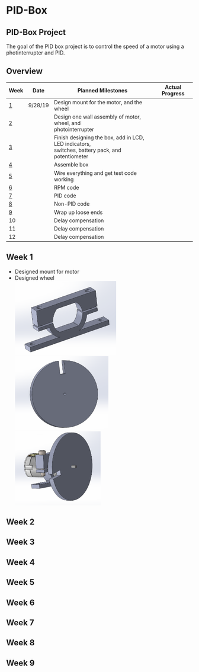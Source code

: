 # PID-Box
## PID-Box Project <!--Temporary Title-->
The goal of the PID box project is to control the speed of a motor using a photinterrupter and PID.
## Overview
|Week|Date| Planned Milestones|Actual Progress|
|----| -- | ----------------- |--------|
|<a href="https://github.com/adent11/PID-Box/blob/master/README.md#week-1">1</a>|9/28/19|Design mount for the motor, and the wheel||
|<a href="https://github.com/adent11/PID-Box/blob/master/README.md#week-2">2</a>||Design one wall assembly of motor, wheel, and <br/>photointerrupter||
|<a href="https://github.com/adent11/PID-Box/blob/master/README.md#week-3">3</a>||Finish designing the box, add in LCD, LED indicators,<br/> switches, battery pack, and potentiometer||
|<a href="https://github.com/adent11/PID-Box/blob/master/README.md#week-4">4</a>||Assemble box||
|<a href="https://github.com/adent11/PID-Box/blob/master/README.md#week-5">5</a>||Wire everything and get test code working||
|<a href="https://github.com/adent11/PID-Box/blob/master/README.md#week-6">6</a>||RPM code||
|<a href="https://github.com/adent11/PID-Box/blob/master/README.md#week-7">7</a>||PID code||
|<a href="https://github.com/adent11/PID-Box/blob/master/README.md#week-8">8</a>||Non-PID code||
|<a href="https://github.com/adent11/PID-Box/blob/master/README.md#week-9">9</a>||Wrap up loose ends||
|10||Delay compensation||
|11||Delay compensation||
|12||Delay compensation||
## Week 1
* Designed mount for motor
* Designed wheel <br/>
<IMG SRC="Images/MotorMount1.PNG" width="273" height="200"> <IMG SRC="Images/InterruptWheel1.PNG" width="252" height="200"><IMG SRC="Images/MotorAssem1.PNG" width="231" height="200">

<Motor >

## Week 2
## Week 3
## Week 4
## Week 5
## Week 6
## Week 7
## Week 8
## Week 9
